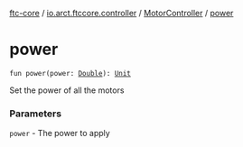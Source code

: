 [ftc-core](../../index.md) / [io.arct.ftccore.controller](../index.md) / [MotorController](index.md) / [power](./power.md)

# power

`fun power(power: `[`Double`](https://kotlinlang.org/api/latest/jvm/stdlib/kotlin/-double/index.html)`): `[`Unit`](https://kotlinlang.org/api/latest/jvm/stdlib/kotlin/-unit/index.html)

Set the power of all the motors

### Parameters

`power` - The power to apply
